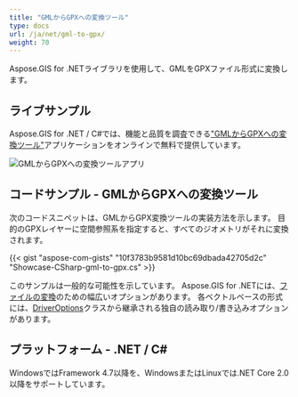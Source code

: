 ```yaml
---
title: "GMLからGPXへの変換ツール"
type: docs
url: /ja/net/gml-to-gpx/
weight: 70
---
```


Aspose.GIS for .NETライブラリを使用して、GMLをGPXファイル形式に変換します。

## **ライブサンプル**

Aspose.GIS for .NET / C#では、機能と品質を調査できる["GMLからGPXへの変換ツール"](https://products.aspose.app/gis/conversion/gml-to-gpx)アプリケーションをオンラインで無料で提供しています。

![GMLからGPXへの変換ツールアプリ](conversion.png)

## **コードサンプル - GMLからGPXへの変換ツール**

次のコードスニペットは、GMLからGPX変換ツールの実装方法を示します。 目的のGPXレイヤーに空間参照系を指定すると、すべてのジオメトリがそれに変換されます。

{{< gist "aspose-com-gists" "10f3783b9581d10bc69dbada42705d2c" "Showcase-CSharp-gml-to-gpx.cs" >}}

このサンプルは一般的な可能性を示しています。 Aspose.GIS for .NETには、[ファイルの変換](https://docs.aspose.com/gis/net/vector-layers/)のための幅広いオプションがあります。 各ベクトルベースの形式には、[DriverOptions](https://reference.aspose.com/gis/net/aspose.gis/driveroptions)クラスから継承される独自の読み取り/書き込みオプションがあります。

## **プラットフォーム - .NET / C#**

WindowsではFramework 4.7以降を、WindowsまたはLinuxでは.NET Core 2.0以降をサポートしています。
